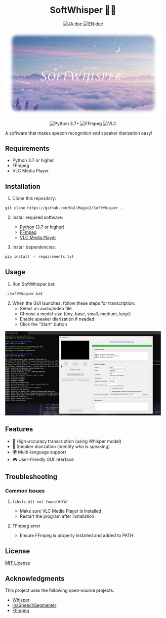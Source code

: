 <h1 align="center">SoftWhisper 🎤✨</h1>

<p align="center">
   <a href="README_JP.md"><img src="https://img.shields.io/badge/ドキュメント-日本語-white.svg" alt="JA doc"/></a>
   <a href="README_EN.md"><img src="https://img.shields.io/badge/english-document-white.svg" alt="EN doc"></a>
</p>

<p align="center">
   <img src="docs/header.png" alt="SoftWhisper Header">
</p>

<p align="center">
   <img src="https://img.shields.io/badge/Python-3.7%2B-blue.svg" alt="Python 3.7+"/>
   <img src="https://img.shields.io/badge/FFmpeg-Required-green.svg" alt="FFmpeg"/>
   <img src="https://img.shields.io/badge/VLC-Required-orange.svg" alt="VLC"/>
</p>

A software that makes speech recognition and speaker diarization easy!

## Requirements

- Python 3.7 or higher
- FFmpeg
- VLC Media Player

## Installation

1. Clone this repository:
```bash
git clone https://github.com/NullMagic2/SoftWhisper .
```

2. Install required software:
   - [Python](https://www.python.org/downloads/) (3.7 or higher)
   - [FFmpeg](https://ffmpeg.org/download.html)
   - [VLC Media Player](https://www.videolan.org/vlc/)

3. Install dependencies:
```bash
pip install -r requirements.txt
```

## Usage

1. Run SoftWhisper.bat:
```bash
.\SoftWhisper.bat
```

2. When the GUI launches, follow these steps for transcription:
   - Select an audio/video file
   - Choose a model size (tiny, base, small, medium, large)
   - Enable speaker diarization if needed
   - Click the "Start" button

<p align="center">
   <img src="docs/demo.png" alt="SoftWhisper Demo" width="600px">
</p>

## Features

- 🎯 High-accuracy transcription (using Whisper model)
- 👥 Speaker diarization (identify who is speaking)
- 🌍 Multi-language support
- 🎮 User-friendly GUI interface

## Troubleshooting

### Common Issues

1. `libvlc.dll not found` error
   - Make sure VLC Media Player is installed
   - Restart the program after installation

2. FFmpeg error
   - Ensure FFmpeg is properly installed and added to PATH

## License

[MIT License](LICENSE)

## Acknowledgments

This project uses the following open-source projects:
- [Whisper](https://github.com/openai/whisper)
- [inaSpeechSegmenter](https://github.com/ina-foss/inaSpeechSegmenter)
- [FFmpeg](https://ffmpeg.org/)
